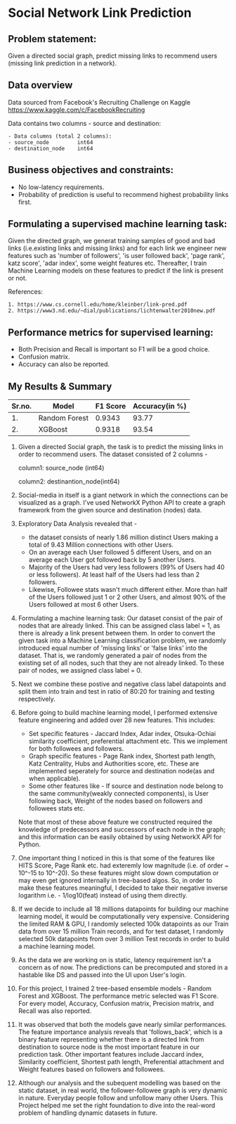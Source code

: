 # Social Network Link Prediction

## Problem statement: 
Given a directed social graph, predict missing links to recommend users (missing link prediction in a network).

## Data overview
Data  sourced from Facebook's Recruiting Challenge on Kaggle https://www.kaggle.com/c/FacebookRecruiting  

Data contains two columns - source and destination:

    - Data columns (total 2 columns):  
    - source_node         int64  
    - destination_node    int64  


## Business objectives and constraints:  
- No low-latency requirements.
- Probability of prediction is useful to recommend highest probability links first. 

## Formulating a supervised machine learning task:

Given the directed graph, we generat training samples of good and bad links (i.e.existing links and missing links) and for each link we engineer new features such as 'number of followers', 'is user followed back', 'page rank', katz score', 'adar index', some weight features etc. Thereafter, I train Machine Learning models on these features to predict if the link is present or not. 

   References: 
   
    1. https://www.cs.cornell.edu/home/kleinber/link-pred.pdf
    2. https://www3.nd.edu/~dial/publications/lichtenwalter2010new.pdf


## Performance metrics for supervised learning:  
- Both Precision and Recall is important so F1 will be a good choice.
- Confusion matrix. 
- Accuracy can also be reported. 

## My Results & Summary

     
| Sr.no. |     Model     | F1 Score | Accuracy(in %) |
|--------|---------------|----------|----------------|      
|   1.   | Random Forest |  0.9343  |     93.77      |
|   2.   |    XGBoost    |  0.9318  |     93.54      |
        

1. Given a directed Social graph, the task is to predict the missing links in order to recommend users. The dataset consisted of 2 columns -

    column1: source_node (int64)

    column2: destinantion_node(int64)
  

2. Social-media in itself is a giant network in which the connections can be visualized as a graph. I've used NetworkX Python API to create a graph framework from the given source and destination (nodes) data. 


3. Exploratory Data Analysis revealed that - 
    * the dataset consists of nearly 1.86 million distinct Users making a total of 9.43 Million connections with other Users. 
    * On an average each User followed 5 different Users, and on an average each User got followed back by 5 another Users.
    * Majority of the Users had very less followers (99% of Users had 40 or less followers). At least half of the Users had less than 2 followers. 
    * Likewise, Followee stats wasn't much different either. More than half of the Users followed just 1 or 2 other Users, and almost 90% of the Users followed at most 6 other Users.
  

4. Formulating a machine learning task: Our dataset consist of the pair of nodes that are already linked. This can be assigned class label = 1, as there is already a link present between them. In order to convert the given task into a Machine Learning classification problem, we randomly introduced equal number of 'missing links' or 'false links' into the dataset. That is, we randomly generated a pair of nodes from the existing set of all nodes, such that they are not already linked. To these pair of nodes, we assigned class label = 0.


5. Next we combine these postive and negative class label datapoints and split them into train and test in ratio of 80:20 for training and testing respectively. 


6. Before going to build machine learning model, I performed extensive feature engineering and added over 28 new features. This includes: 
    * Set specific features - Jaccard Index, Adar index, Otsuka-Ochiai similarity coefficient, preferential attachment etc. This we implement for both followees and followers. 
    * Graph specific features - Page Rank index, Shortest path length, Katz Centrality, Hubs and Authorities score, etc. These are implemented seperately for source and destination node(as and when applicable).
    * Some other features like - If source and destination node belong to the same community(weakly connected components), is User following back, Weight of the nodes based on followers and followees stats etc. 
  
    Note that most of these above feature we constructed required the knowledge of predecessors and successors of each node in the graph; and this information can be easily obtained by using NetworkX API for Python. 


7. One important thing I noticed in this is that some of the features like HITS Score, Page Rank etc. had exteremly low magnitude (i.e. of order ~ 10^-15 to 10^-20). So these features might slow down computation or may even get ignored internally in tree-based algos. So, in order to make these features meaningful, I decided to take their negative inverse logarithm i.e. - 1/log10(feat) instead of using them directly. 


8. If we decide to include all 18 millions datapoints for building our machine learning model, it would be computationally very expensive. Considering the limited RAM & GPU, I randomly selected 100k datapoints as our Train data from over 15 million Train records, and for test dataset, I randomly selected 50k datapoints from over 3 million Test records in order to build a machine learning model. 


9. As the data we are working on is static, latency requirement isn't a concern as of now. The predictions can be precomputed and stored in a hastable like DS and passed into the UI upon User's login.  


10. For this project, I trained 2 tree-based ensemble models - Random Forest and XGBoost. The performance metric selected was F1 Score. For every model, Accuracy, Confusion matrix, Precision matrix, and Recall was also reported.


11. It was observed that both the models gave nearly similar performances. The feature importance analysis reveals that 'follows_back', which is a binary feature representing whether there is a directed link from destination to source node is the most important feature in our prediction task. Other important features include Jaccard index, Similarity coefficient, Shortest path length, Preferential attachment and Weight features based on followers and followees. 


12. Although our analysis and the subequent modelling was based on the static dataset, in real world, the follower-followee graph is very dynamic in nature. Everyday people follow and unfollow many other Users. This Project helped me set the right foundation to dive into the real-word problem of handling dynamic datasets in future. 
